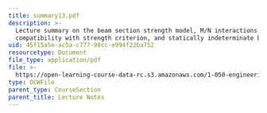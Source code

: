 ```yaml
---
title: summary13.pdf
description: >-
  Lecture summary on the beam section strength model, M/N interactions,
  compatibility with strength criterion, and statically indeterminate beam.
uid: 45f15a5e-ac5a-c777-98cc-e994f22ba752
resourcetype: Document
file_type: application/pdf
file: >-
  https://open-learning-course-data-rc.s3.amazonaws.com/1-050-engineering-mechanics-i-fall-2007/45f15a5eac5ac77798cce994f22ba752_summary13.pdf
type: OCWFile
parent_type: CourseSection
parent_title: Lecture Notes
---
```

